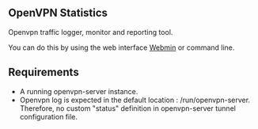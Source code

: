 ## OpenVPN Statistics

Openvpn traffic logger, monitor and reporting tool.

You can do this by using the web interface [Webmin](http://www.webmin.com/) or command line.

## Requirements

- A running openvpn-server instance.
- Openvpn log is expected in the default location : /run/openvpn-server.<br>
  Therefore, no custom "status" definition in openvpn-server tunnel configuration file.
